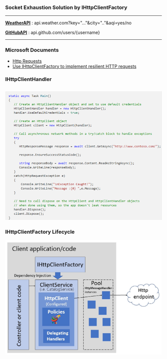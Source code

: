 ### Socket Exhaustion Solution by IHttpClientFactory
--- 
**[WeatherAPI]** : api.weather.com?key="..."&city=".."&aqi=yes/no

**[GitHubAPI]** : api.github.com/users/{username}

[WeatherAPI]: https://www.weatherapi.com/
[GitHubAPI]: https://docs.github.com/en/rest

---
### Microsoft Documents
- [Http Requests][MicrosoftHttpClient]
- [Use IHttpClientFactory to implement resilient HTTP requests][IHttpClientFactory]


[MicrosoftHttpClient]: https://docs.microsoft.com/en-us/aspnet/core/fundamentals/http-requests?view=aspnetcore-5.0 
[IHttpClientFactory]: https://docs.microsoft.com/en-us/dotnet/architecture/microservices/implement-resilient-applications/use-httpclientfactory-to-implement-resilient-http-requests 

### IHttpClientHandler
![IHttpClientBuilder](https://github.com/SabitKondakci/HttpRequestsNetCore/blob/master/HttpClientHandler.png)
---
### IHttpClientFactory Lifecycle
![IHttpClientBuilder](https://github.com/SabitKondakci/HttpRequestsNetCore/blob/master/IHttpClientFactory.jpg)
